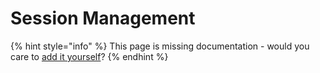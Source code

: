 # Session Management

{% hint style="info" %}
This page is missing documentation - would you care to [add it yourself](session-management.md)?
{% endhint %}
